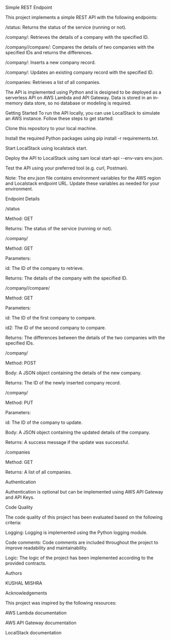 Simple REST Endpoint

This project implements a simple REST API with the following endpoints:

/status: Returns the status of the service (running or not).

/company/<id>: Retrieves the details of a company with the specified ID.

/company/<id>/compare/<id2>: Compares the details of two companies with the specified IDs and returns the differences.

/company/: Inserts a new company record.

/company/<id>: Updates an existing company record with the specified ID.

/companies: Retrieves a list of all companies.

The API is implemented using Python and is designed to be deployed as a serverless API on AWS Lambda and API Gateway. Data is stored in an in-memory data store, so no database or modeling is required.

Getting Started
To run the API locally, you can use LocalStack to simulate an AWS instance. Follow these steps to get started:

Clone this repository to your local machine.

Install the required Python packages using pip install -r requirements.txt.

Start LocalStack using localstack start.

Deploy the API to LocalStack using sam local start-api --env-vars env.json.

Test the API using your preferred tool (e.g. curl, Postman).

Note: The env.json file contains environment variables for the AWS region and Localstack endpoint URL. Update these variables as needed for your environment.

Endpoint Details

/status

Method: GET

Returns: The status of the service (running or not).

/company/<id>

Method: GET

Parameters:

id: The ID of the company to retrieve.

Returns: The details of the company with the specified ID.

/company/<id>/compare/<id2>

Method: GET

Parameters:

id: The ID of the first company to compare.

id2: The ID of the second company to compare.

Returns: The differences between the details of the two companies with the specified IDs.

/company/

Method: POST

Body: A JSON object containing the details of the new company.

Returns: The ID of the newly inserted company record.

/company/<id>

Method: PUT

Parameters:

id: The ID of the company to update.

Body: A JSON object containing the updated details of the company.

Returns: A success message if the update was successful.

/companies

Method: GET

Returns: A list of all companies.

Authentication

Authentication is optional but can be implemented using AWS API Gateway and API Keys.

Code Quality

The code quality of this project has been evaluated based on the following criteria:

Logging: Logging is implemented using the Python logging module.

Code comments: Code comments are included throughout the project to improve readability and maintainability.

Logic: The logic of the project has been implemented according to the provided contracts.

Authors

KUSHAL MISHRA

Acknowledgements


This project was inspired by the following resources:

AWS Lambda documentation

AWS API Gateway documentation

LocalStack documentation

